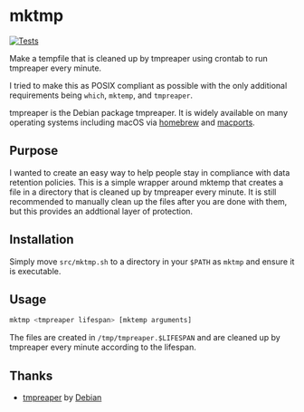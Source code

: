 # mktmp

[![Tests](https://github.com/marzvrover/mktmp/actions/workflows/tests.yml/badge.svg?branch=main)](https://github.com/marzvrover/mktmp/actions/workflows/tests.yml)

Make a tempfile that is cleaned up by tmpreaper using crontab to run tmpreaper every minute.

I tried to make this as POSIX compliant as possible with the only additional requirements being `which`, `mktemp`, and `tmpreaper`.

tmpreaper is the Debian package tmpreaper. It is widely available on many operating systems including macOS via [homebrew](https://brew.sh) and [macports](https://www.macports.org/).

## Purpose

I wanted to create an easy way to help people stay in compliance with data retention policies. This is a simple wrapper around mktemp that creates a file in a directory that is cleaned up by tmpreaper every minute. It is still recommended to manually clean up the files after you are done with them, but this provides an addtional layer of protection.

## Installation

Simply move `src/mktmp.sh` to a directory in your `$PATH` as `mktmp` and ensure it is executable.

## Usage

```bash
mktmp <tmpreaper lifespan> [mktemp arguments]
```

The files are created in `/tmp/tmpreaper.$LIFESPAN` and are cleaned up by tmpreaper every minute according to the lifespan.

## Thanks

- [tmpreaper](https://packages.debian.org/source/bullseye/tmpreaper) by [Debian](https://www.debian.org/)
